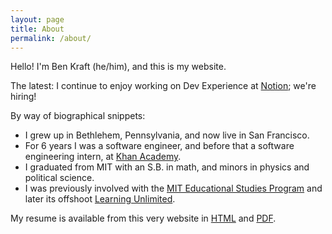 ```yaml
---
layout: page
title: About
permalink: /about/
---
```


Hello! I'm Ben Kraft (he/him), and this is my website.

The latest: I continue to enjoy working on Dev Experience at [Notion](https://www.notion.so); we're hiring!

By way of biographical snippets:

* I grew up in Bethlehem, Pennsylvania, and now live in San Francisco.
* For 6 years I was a software engineer, and before that a software engineering intern, at [Khan Academy](https://khanacademy.org).
* I graduated from MIT with an S.B. in math, and minors in physics and political science.
* I was previously involved with the [MIT Educational Studies Program](https://esp.mit.edu) and later its offshoot [Learning Unlimited](https://www.learningu.org).

My resume is available from this very website in [HTML](/resume/) and [PDF](/files/resume.pdf).
